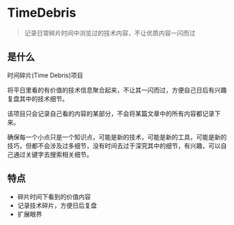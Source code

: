 # TimeDebris

> 记录日常碎片时间中浏览过的技术内容，不让优质内容一闪而过

## 是什么

时间碎片(Time Debris)项目

将平日里看的有价值的技术信息聚合起来，不让其一闪而过，方便自己日后有兴趣复盘其中的技术细节。

该项目只会记录自己看的内容的某部分，不会将某篇文章中的所有内容都记录下来。

确保每一个小点只是一个知识点，可能是新的技术，可能是新的工具，可能是新的技巧，但都不会涉及过多细节，没有时间去过于深究其中的细节，有兴趣，可以自己通过关键字去搜索相关细节。


## 特点

+ 碎片时间下看到的价值内容
+ 记录技术碎片，方便日后复盘
+ 扩展眼界



